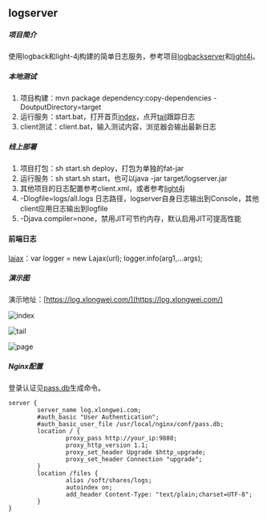## logserver

##### 项目简介
使用logback和light-4j构建的简单日志服务，参考项目[logbackserver](https://gitee.com/xlongwei/logbackserver)和[light4j](https://gitee.com/xlongwei/light4j)。

##### 本地测试

1. 项目构建：mvn package dependency:copy-dependencies -DoutputDirectory=target
2. 运行服务：start.bat，打开首页[index](http://localhost:9880/index.html)，点开[tail](http://localhost:9880/tail.html)跟踪日志
3. client测试：client.bat，输入测试内容，浏览器会输出最新日志

##### 线上部署

1. 项目打包：sh start.sh deploy，打包为单独的fat-jar
2. 运行服务：sh start.sh start，也可以java -jar target/logserver.jar
3. 其他项目的日志配置参考client.xml，或者参考[light4j](https://gitee.com/xlongwei/light4j/blob/master/src/main/resources/logback.xml)
4. -Dlogfile=logs/all.logs 日志路径，logserver自身日志输出到Console，其他client应用日志输出到logfile
5. -Djava.compiler=none，禁用JIT可节约内存，默认启用JIT可提高性能

#### 前端日志

[lajax](https://github.com/eshengsky/lajax)：var logger = new Lajax(url); logger.info(arg1,...args);

##### 演示图

演示地址：[https://log.xlongwei.com/](https://log.xlongwei.com/)

![index](http://t.xlongwei.com/images/logserver/index.png)

![tail](http://t.xlongwei.com/images/logserver/tail.png)

![page](http://t.xlongwei.com/images/logserver/page.png)

##### Nginx配置

登录认证见[pass.db](http://api.xlongwei.com/doku.php?id=tools:logstation)生成命令。

	server {
	        server_name log.xlongwei.com;
	        #auth_basic "User Authentication";
	        #auth_basic_user_file /usr/local/nginx/conf/pass.db;
	        location / {
	                proxy_pass http://your_ip:9880;
	                proxy_http_version 1.1;
	                proxy_set_header Upgrade $http_upgrade;
	                proxy_set_header Connection "upgrade";
	        }
	        location /files {
	                alias /soft/shares/logs;
	                autoindex on;
	                add_header Content-Type: "text/plain;charset=UTF-8";
	        }
	}

